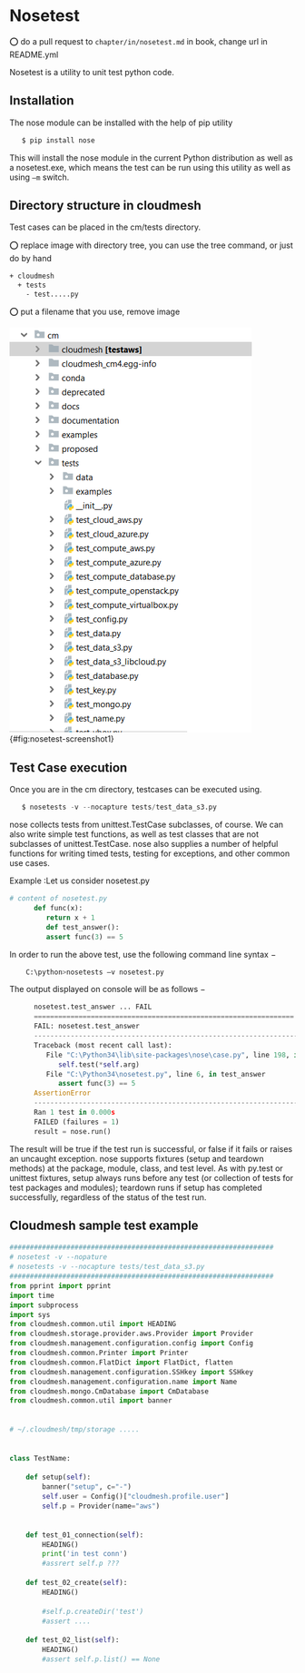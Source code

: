 # Nosetest

:o: do a pull request to `chapter/in/nosetest.md` in book, change url in README.yml

Nosetest is a utility to unit test python code. 

## Installation
The nose module can be installed with the help of pip utility

```python
   $ pip install nose
```

This will install the nose module in the current Python distribution as well 
as a nosetest.exe, which means the test can be run using this utility as well as using `–m` switch.

## Directory structure in cloudmesh

Test cases can be placed in the cm/tests directory.

:o: replace image with directory tree, you can use the tree command, or just do by hand 

```
+ cloudmesh
  + tests
    - test.....py
```

:o: put a filename that you use, remove image

![nosetest Directory Structure](images/nosetest-screenshot1.png){#fig:nosetest-screenshot1}

## Test Case execution 

Once you are in the cm directory, testcases can be executed using.

```python
   $ nosetests -v --nocapture tests/test_data_s3.py
```

nose collects tests from unittest.TestCase subclasses, of course. We can also write simple test functions, as well as test classes that are not subclasses of unittest.TestCase. nose also supplies a number of helpful functions for writing timed tests, testing for exceptions, and other common use cases.

Example
:Let us consider nosetest.py

```python
# content of nosetest.py
      def func(x):
         return x + 1
         def test_answer():
         assert func(3) == 5
```
In order to run the above test, use the following command line syntax −

```python
    C:\python>nosetests –v nosetest.py
```

The output displayed on console will be as follows −

```python
      nosetest.test_answer ... FAIL
      ================================================================
      FAIL: nosetest.test_answer
      ----------------------------------------------------------------------
      Traceback (most recent call last):
         File "C:\Python34\lib\site-packages\nose\case.py", line 198, in runTest
            self.test(*self.arg)
         File "C:\Python34\nosetest.py", line 6, in test_answer
            assert func(3) == 5
      AssertionError
      ----------------------------------------------------------------------
      Ran 1 test in 0.000s
      FAILED (failures = 1)
      result = nose.run()
```

The result will be true if the test run is successful, or false if it fails or raises an uncaught exception.
nose supports fixtures (setup and teardown methods) at the package, module, class, and test level. As with py.test or unittest fixtures, setup always runs before any test (or collection of tests for test packages and modules); teardown runs if setup has completed successfully, regardless of the status of the test run.

## Cloudmesh sample test example

```python
#################################################################
# nosetest -v --nopature
# nosetests -v --nocapture tests/test_data_s3.py
#################################################################
from pprint import pprint
import time
import subprocess
import sys
from cloudmesh.common.util import HEADING
from cloudmesh.storage.provider.aws.Provider import Provider
from cloudmesh.management.configuration.config import Config
from cloudmesh.common.Printer import Printer
from cloudmesh.common.FlatDict import FlatDict, flatten
from cloudmesh.management.configuration.SSHkey import SSHkey
from cloudmesh.management.configuration.name import Name
from cloudmesh.mongo.CmDatabase import CmDatabase
from cloudmesh.common.util import banner


# ~/.cloudmesh/tmp/storage .....


class TestName:

    def setup(self):
        banner("setup", c="-")
        self.user = Config()["cloudmesh.profile.user"]
        self.p = Provider(name="aws")
        

    def test_01_connection(self):
        HEADING()
        print('in test conn')
        #assrert self.p ???

    def test_02_create(self):
        HEADING()

        #self.p.createDir('test')
        #assert ....
        
    def test_02_list(self):
        HEADING()
        #assert self.p.list() == None
   ```     
